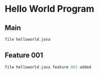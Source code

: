 
# Hello World Program

## Main
```java
file helloworld.java
```

## Feature 001
```java
file helloworld.java feature 001 added
```


